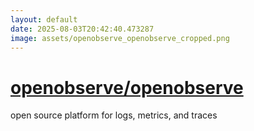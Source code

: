 ```yaml
---
layout: default
date: 2025-08-03T20:42:40.473287
image: assets/openobserve_openobserve_cropped.png
---
```


# [openobserve/openobserve](https://github.com/openobserve/openobserve)

open source platform for logs, metrics, and traces
